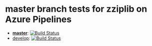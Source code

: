 # master branch tests for zziplib on Azure Pipelines

* **[ master](https://github.com/gdraheim/zziplib/tree/master)**: [![Build Status](https://dev.azure.com/gdraheim/gdraheim/_apis/build/status/gdraheim.zziplib%20(1)?branchName=master)](https://dev.azure.com/gdraheim/gdraheim/_build/latest?definitionId=4&branchName=master)
* [develop](https://github.com/gdraheim/zziplib/tree/develop): [![Build Status](https://dev.azure.com/gdraheim/gdraheim/_apis/build/status/gdraheim.zziplib%20(1)?branchName=develop)](https://dev.azure.com/gdraheim/gdraheim/_build/latest?definitionId=4&branchName=develop)


